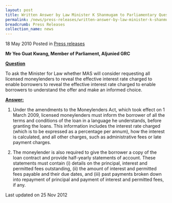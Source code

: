 ```yaml
---
layout: post
title: Written Answer by Law Minister K Shanmugam to Parliamentary Question on Moneylenders
permalink: /news/press-releases/written-answer-by-law-minister-k-shanmugam-to-parliamentary-question-on-moneylenders
breadcrumb: Press Releases
collection_name: news
---
```



18 May 2010 Posted in [Press releases](/news/press-releases)


**Mr Yeo Guat Kwang, Member of Parliament, Aljunied GRC** 


**<u>Question</u>**

To ask the Minister for Law whether MAS will consider requesting all licensed moneylenders to reveal the effective interest rate charged to enable borrowers to reveal the effective interest rate charged to enable borrowers to understand the offer and make an informed choice.

**<u>Answer:</u>**


1. Under the amendments to the Moneylenders Act, which took effect on 1 March 2009, licensed moneylenders must inform the borrower of all the terms and conditions of the loan in a language he understands, before granting the loans. This information includes the interest rate charged (which is to be expressed as a percentage per annum), how the interest is calculated, and all other charges, such as administrative fees or late payment charges.

2. The moneylender is also required to give the borrower a copy of the loan contract and provide half-yearly statements of account. These statements must contain (i) details on the principal, interest and permitted fees outstanding, (ii) the amount of interest and permitted fees payable and their due dates, and (iii) past payments broken down into repayment of principal and payment of interest and permitted fees, if any.


<p class="right-side-updated">Last updated on 25 Nov 2012</p>
